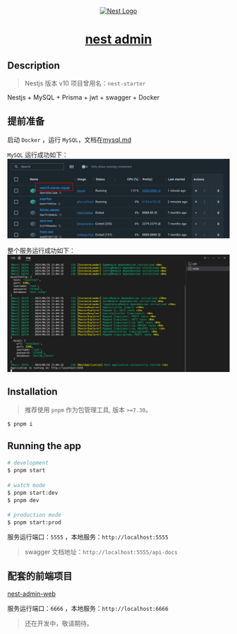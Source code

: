 <p align="center">
  <a href="http://nestjs.com/" target="blank"><img src="https://nestjs.com/img/logo-small.svg" width="120" alt="Nest Logo" /></a>
</p>

<h1 align="center">
  <a href="https://github.com/codercup/nest-admin" target="_blank">nest admin</a>
</h1>

## Description

> Nestjs 版本 v10
> 项目曾用名：`nest-starter`

Nestjs + MySQL + Prisma + jwt + swagger + Docker


## 提前准备

启动 `Docker` ，运行 `MySQL`，文档在[mysql.md](./config/mysql.md)

`MySQL` 运行成功如下：
![alt text](./screenshots/docker-run-mysql.png)

整个服务运行成功如下：
![alt text](./screenshots/server-run.png)

## Installation

> 推荐使用 `pnpm` 作为包管理工具, 版本 `>=7.30`。

```bash
$ pnpm i
```

## Running the app

```bash
# development
$ pnpm start

# watch mode
$ pnpm start:dev
$ pnpm dev

# production mode
$ pnpm start:prod
```

服务运行端口：`5555` ，本地服务：`http://localhost:5555`

> swagger 文档地址：`http://localhost:5555/api-docs`

## 配套的前端项目

[nest-admin-web](https://github.com/codercup/nest-admin-web)

服务运行端口：`6666` ，本地服务：`http://localhost:6666`

> 还在开发中，敬请期待。
